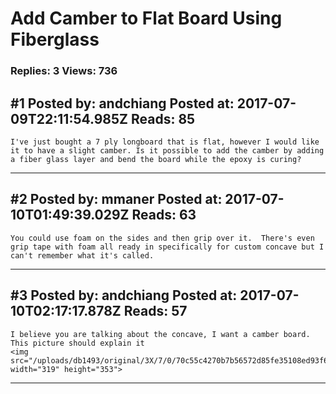# Add Camber to Flat Board Using Fiberglass

### Replies: 3 Views: 736

## \#1 Posted by: andchiang Posted at: 2017-07-09T22:11:54.985Z Reads: 85

```
I've just bought a 7 ply longboard that is flat, however I would like it to have a slight camber. Is it possible to add the camber by adding a fiber glass layer and bend the board while the epoxy is curing?
```

---
## \#2 Posted by: mmaner Posted at: 2017-07-10T01:49:39.029Z Reads: 63

```
You could use foam on the sides and then grip over it.  There's even grip tape with foam all ready in specifically for custom concave but I can't remember what it's called.
```

---
## \#3 Posted by: andchiang Posted at: 2017-07-10T02:17:17.878Z Reads: 57

```
I believe you are talking about the concave, I want a camber board. 
This picture should explain it
<img src="/uploads/db1493/original/3X/7/0/70c55c4270b7b56572d85fe35108ed93f6985359.jpg" width="319" height="353">
```

---
